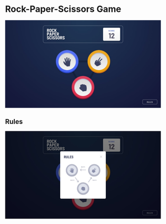 # Rock-Paper-Scissors Game

![](./src/assets/img/desktop-step-1.jpg)

## Rules

![](./src/assets/img/desktop-rules-modal.jpg)